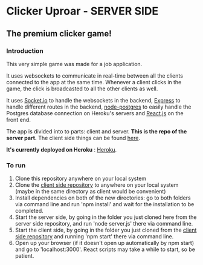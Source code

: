 # Clicker Uproar - SERVER SIDE

## The premium clicker game!

### Introduction

This very simple game was made for a job application.

It uses websockets to communicate in real-time between all the clients connected to the app at the same time. Whenever a client clicks in the game,
the click is broadcasted to all the other clients as well.

It uses [Socket.io](https://socket.io/) to handle the websockets in the backend, [Express](https://expressjs.com/) to handle different routes in the
backend, [node-postgres](https://www.npmjs.com/package/pg) to easily handle the Postgres database connection on Heroku's servers and [React.js](https://reactjs.org/) on the front end.

The app is divided into to parts: client and server. **This is the repo of the server part.** The client side things can be found [here](https://github.com/f4irline/clicker-uproar-client).

**It's currently deployed on Heroku** : [Heroku](https://clicker-uproar-thegame.herokuapp.com/).

### To run

1. Clone this repository anywhere on your local system
2. Clone the [client side repository](https://github.com/f4irline/clicker-uproar-client) to anywhere on your local system (maybe in the same directory as client would be convenient)
3. Install dependencies on both of the new directories: go to both folders via command line and run 'npm install' and wait for the installation to be completed.
4. Start the server side, by going in the folder you just cloned here from the server side repository, and run 'node server.js' there via command line.
5. Start the client side, by going in the folder you just cloned from the [client side repository](https://github.com/f4irline/clicker-uproar-client) and running 'npm start' there via command line.
6. Open up your browser (if it doesn't open up automatically by npm start) and go to 'localhost:3000'. React scripts may take a while to start, so be patient.
